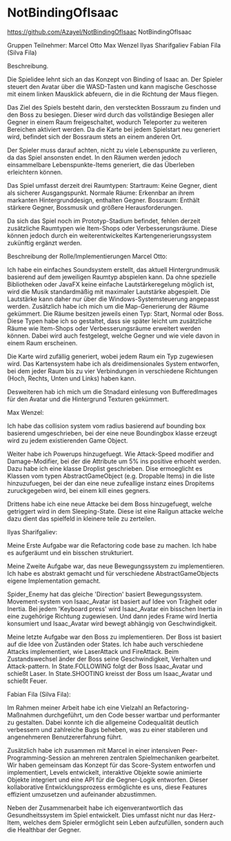# NotBindingOfIsaac
https://github.com/Azayel/NotBindingOfIsaac
NotBindingOfIsaac

Gruppen Teilnehmer:
Marcel Otto
Max Wenzel
Ilyas Sharifgaliev
Fabian Fila (Silva Fila)


Beschreibung.

Die Spielidee lehnt sich an das Konzept von Binding of Isaac an. Der Spieler
steuert den Avatar über die WASD-Tasten und kann magische Geschosse mit einem
linken Mausklick abfeuern, die in die Richtung der Maus fliegen.

Das Ziel des Spiels besteht darin, den versteckten Bossraum zu finden und den Boss zu besiegen. Dieser wird
durch das vollständige Besiegen aller Gegner in einem Raum freigeschaltet, wodurch
Teleporter zu weiteren Bereichen aktiviert werden. Da die Karte bei jedem Spielstart
neu generiert wird, befindet sich der Bossraum stets an einem anderen Ort.

Der Spieler muss darauf achten, nicht zu viele Lebenspunkte zu verlieren, da das Spiel ansonsten endet.
In den Räumen werden jedoch einsammelbare Lebenspunkte-Items generiert, die das Überleben erleichtern können.

Das Spiel umfasst derzeit drei Raumtypen:
Startraum: Keine Gegner, dient als sicherer Ausgangspunkt.
Normale Räume: Erkennbar an ihrem markanten Hintergrunddesign, enthalten Gegner.
Bossraum: Enthält stärkere Gegner, Bossmusik und größere Herausforderungen.

Da sich das Spiel noch im Prototyp-Stadium befindet, fehlen derzeit zusätzliche Raumtypen wie
Item-Shops oder Verbesserungsräume. Diese können jedoch durch ein weiterentwickeltes Kartengenerierungssystem
zukünftig ergänzt werden.



Beschreibung der Rolle/Implementierungen
Marcel Otto:

Ich habe ein einfaches Soundsystem erstellt, das aktuell Hintergrundmusik basierend auf dem
jeweiligen Raumtyp abspielen kann. Da ohne spezielle Bibliotheken oder JavaFX keine einfache
Lautstärkeregelung möglich ist, wird die Musik standardmäßig mit maximaler Lautstärke abgespielt.
Die Lautstärke kann daher nur über die Windows-Systemsteuerung angepasst werden.
Zusätzlich habe ich mich um die Map-Generierung der Räume gekümmert. Die Räume besitzen jeweils
einen Typ: Start, Normal oder Boss. Diese Typen habe ich so gestaltet, dass sie später leicht um
zusätzliche Räume wie Item-Shops oder Verbesserungsräume erweitert werden können. Dabei wird auch
festgelegt, welche Gegner und wie viele davon in einem Raum erscheinen.

Die Karte wird zufällig generiert, wobei jedem Raum ein Typ zugewiesen wird. Das Kartensystem
habe ich als dreidimensionales System entworfen, bei dem jeder Raum bis zu vier Verbindungen in verschiedene
Richtungen (Hoch, Rechts, Unten und Links) haben kann.

Desweiteren hab ich mich um die Stnadard einlesung von BufferedImages für den Avatar und die Hintergrund
Texturen gekümmert.

Max Wenzel:

Ich habe das collision system vom radius basierend auf bounding box basierend umgeschrieben,
bei der eine neue Boundingbox klasse erzeugt wird zu jedem existierenden Game Object. 

Weiter habe ich Powerups hinzugefuegt. Wie Attack-Speed modifier and Damage-Modifier,
bei der die Attribute um 5% ins positive erhoeht werden. Dazu habe ich eine klasse Droplist geschrieben.
Dise ermoeglicht es Klassen vom typen AbstractGameObject (e.g. Dropable Items) in die liste
hinzuzufuegen, bei der dan eine neue zufeallige instanz eines Dropitems zuruckgegeben wird, bei einem kill eines gegners.

Drittens habe ich eine neue Attacke bei dem Boss hinzugefuegt, welche getriggert wird in dem Sleeping-State. Diese ist eine Railgun
attacke welche dazu dient das spielfeld in kleinere teile zu zerteilen.


Ilyas Sharifgaliev:

Meine Erste Aufgabe war die Refactoring code base zu machen. Ich habe es aufgeräumt und ein bisschen strukturiert.

Meine Zweite Aufgabe war, das neue Bewegungssystem zu implementieren. Ich habe es abstrakt gemacht und für verschiedene AbstractGameObjects eigene Implementation gemacht.

Spider_Enemy hat das gleiche 'Direction' basiert Bewegungssystem. Movement-system von Isaac_Avatar ist basiert auf Idee von Trägheit oder Inertia. 
Bei jedem 'Keyboard press' wird Isaac_Avatar ein bisschen Inertia in eine zugehörige Richtung zugewiesen. Und dann jedes Frame 
wird Inertia konsumiert und Isaac_Avatar wird bewegt abhängig von Geschwindigkeit.

Meine letzte Aufgabe war den Boss zu implementieren. Der Boss ist basiert auf die Idee von Zuständen oder States. 
Ich habe auch verschiedene Attacks implementiert, wie LaserAttack und FireAttack. Beim Zustandswechsel änder der Boss seine Geschwindigkeit, Verhalten und Attack-pattern. 
In State.FOLLOWING folgt der Boss Isaac_Avatar und schießt Laser. In State.SHOOTING kreisst der Boss um Isaac_Avatar und schießt Feuer.


Fabian Fila (Silva Fila):

Im Rahmen meiner Arbeit habe ich eine Vielzahl an Refactoring-Maßnahmen durchgeführt,
um den Code besser wartbar und performanter zu gestalten.
Dabei konnte ich die allgemeine Codequalität deutlich verbessern und zahlreiche Bugs beheben,
was zu einer stabileren und angenehmeren Benutzererfahrung führt.

Zusätzlich habe ich zusammen mit Marcel in einer intensiven Peer-Programming-Session an mehreren zentralen Spielmechaniken gearbeitet.
Wir haben gemeinsam das Konzept für das Score-System entworfen und implementiert, Levels entwickelt,
interaktive Objekte sowie animierte Objekte integriert und eine API für die Gegner-Logik entworfen.
Dieser kollaborative Entwicklungsprozess ermöglichte es uns, diese Features effizient umzusetzen und aufeinander abzustimmen.

Neben der Zusammenarbeit habe ich eigenverantwortlich das Gesundheitssystem im Spiel entwickelt.
Dies umfasst nicht nur das Herz-Item, welches dem Spieler ermöglicht sein Leben aufzufüllen,
sondern auch die Healthbar der Gegner.
